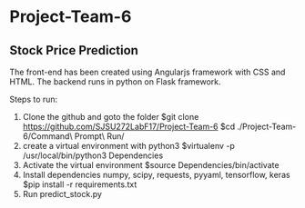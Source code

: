# Project-Team-6
## Stock Price Prediction

The front-end has been created using Angularjs framework with CSS and HTML. The backend runs in python on Flask framework.

Steps to run:
1. Clone the github and goto the folder
        $git clone https://github.com/SJSU272LabF17/Project-Team-6
        $cd ./Project-Team-6/Command\ Prompt\ Run/
2. create a virtual environment with python3
	$virtualenv -p /usr/local/bin/python3 Dependencies
3. Activate the virtual environment
	$source Dependencies/bin/activate
4. Install dependencies numpy, scipy, requests, pyyaml, tensorflow, keras
	$pip install -r requirements.txt
5. Run predict_stock.py
